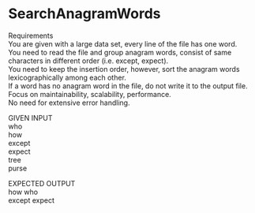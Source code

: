 # SearchAnagramWords

Requirements  
You are given with a large data set, every line of the file has one word.  
You need to read the file and group anagram words, consist of same characters in different order (i.e. except, expect).  
You need to keep the insertion order, however, sort the anagram words lexicographically among each other.  
If a word has no anagram word in the file, do not write it to the output file.  
Focus on maintainability, scalability, performance.  
No need for extensive error handling.  

GIVEN INPUT  
who  
how  
except  
expect  
tree  
purse  

EXPECTED OUTPUT  
how who  
except expect  